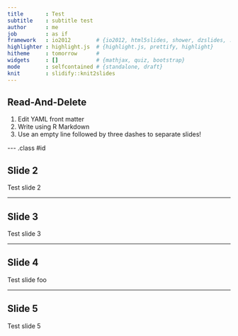 ```yaml
---
title       : Test
subtitle    : subtitle test
author      : me
job         : as if
framework   : io2012        # {io2012, html5slides, shower, dzslides, ...}
highlighter : highlight.js  # {highlight.js, prettify, highlight}
hitheme     : tomorrow      # 
widgets     : []            # {mathjax, quiz, bootstrap}
mode        : selfcontained # {standalone, draft}
knit        : slidify::knit2slides
---
```


## Read-And-Delete

1. Edit YAML front matter
2. Write using R Markdown
3. Use an empty line followed by three dashes to separate slides!

--- .class #id 

## Slide 2
Test slide 2

---

## Slide 3
Test slide 3

---
## Slide 4
Test slide foo

---
## Slide 5
Test slide 5


